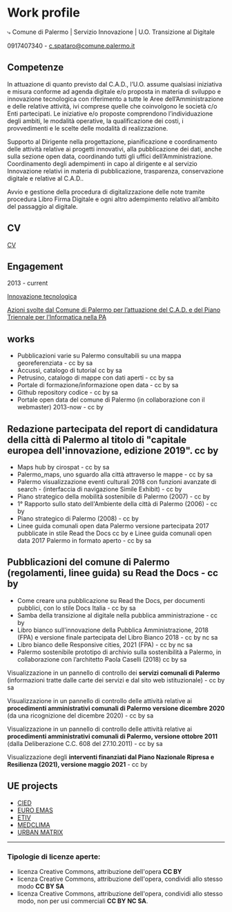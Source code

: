 # Work profile
⤷ Comune di Palermo | Servizio Innovazione | U.O. Transizione al Digitale 

0917407340 - c.spataro@comune.palermo.it

## Competenze
In attuazione di quanto previsto dal C.A.D., l’U.O. assume qualsiasi iniziativa e misura conforme ad agenda digitale e/o proposta in materia di sviluppo e innovazione tecnologica con riferimento a tutte le Aree dell’Amministrazione e delle relative attività, ivi comprese quelle che coinvolgono le società c/o Enti partecipati. Le iniziative e/o proposte comprendono l’individuazione degli ambiti, le modalità operative, la qualificazione dei costi, i provvedimenti e le scelte delle modalità di realizzazione.

Supporto al Dirigente nella progettazione, pianificazione e coordinamento delle attività relative ai progetti innovativi, alla pubblicazione dei dati, anche sulla sezione open data, coordinando tutti gli uffici dell’Amministrazione. Coordinamento degli adempimenti in capo al dirigente e al servizio Innovazione relativi in materia di pubblicazione, trasparenza, conservazione digitale e relative al C.A.D..

Avvio e gestione della procedura di digitalizzazione delle note tramite procedura Libro Firma Digitale e ogni altro adempimento relativo all’ambito del passaggio al digitale.

## CV
[CV](https://................)

## Engagement
2013 - current

[Innovazione tecnologica](comune-palermo/opendata-innovazione.md)

[Azioni svolte dal Comune di Palermo per l’attuazione del C.A.D. e del Piano Triennale per l’Informatica nella PA](comune-palermo/attuazione-cad.md)

## works
- Pubblicazioni varie su Palermo consultabili su una mappa georeferenziata - cc by sa 
- Accussì, catalogo di tutorial cc by sa
- Petrusino, catalogo di mappe con dati aperti - cc by sa 
- Portale di formazione/informazione open data - cc by sa 
- Github repository codice - cc by sa 
- Portale open data del comune di Palermo (in collaborazione con il webmaster) 2013-now - cc by

## Redazione partecipata del report di candidatura della città di Palermo al titolo di "capitale europea dell'innovazione, edizione 2019". cc by
- Maps hub by cirospat  - cc by sa 
- Palermo_maps, uno sguardo alla città attraverso le mappe - cc by sa 
- Palermo visualizzazione eventi culturali 2018 con funzioni avanzate di search - (interfaccia di navigazione Simile Exhibit) - cc by 
- Piano strategico della mobilità sostenibile di Palermo (2007) - cc by 
- 1° Rapporto sullo stato dell'Ambiente della città di Palermo (2006) - cc by 
- Piano strategico di Palermo (2008) - cc by 
- Linee guida comunali open data Palermo versione partecipata 2017 pubblicate in stile Read the Docs cc by e Linee guida comunali open data 2017 Palermo in formato aperto - cc by sa

## Pubblicazioni del comune di Palermo (regolamenti, linee guida) su Read the Docs - cc by 
- Come creare una pubblicazione su Read the Docs, per documenti pubblici, con lo stile Docs Italia - cc by sa 
- Samba della transizione al digitale nella pubblica amministrazione - cc by 
- Libro bianco sull'innovazione della Pubblica Amministrazione, 2018 (FPA) e versione finale partecipata del Libro Bianco 2018 - cc by nc sa 
- Libro bianco delle Responsive cities, 2021 (FPA) - cc by nc sa 
- Palermo sostenibile prototipo di archivio sulla sostenibilità a Palermo, in collaborazione con l’architetto Paola Caselli (2018) cc by sa

Visualizzazione in un pannello di controllo dei **servizi comunali di Palermo** (informazioni tratte dalle carte dei servizi e dal sito web istituzionale) - cc by sa 

Visualizzazione in un pannello di controllo delle attività relative ai **procedimenti amministrativi comunali di Palermo versione dicembre 2020** (da una ricognizione del dicembre 2020) - cc by sa 

Visualizzazione in un pannello di controllo delle attività relative ai **procedimenti amministrativi comunali di Palermo, versione ottobre 2011** (dalla Deliberazione C.C. 608 del 27.10.2011) - cc by sa 

Visualizzazione degli **interventi finanziati dal Piano Nazionale Ripresa e Resilienza (2021), versione maggio 2021** - cc by 


## UE projects
- [CIED](http://poieinkaiprattein.org/cied/)
- [EURO EMAS](http://ec.europa.eu/environment/life/project/Projects/index.cfm?fuseaction=search.dspPage&n_proj_id=778&docType=pdf)
- [ETIV](http://slideplayer.com/slide/4835066/)
- [MEDCLIMA](http://bit.ly/medclima)
- [URBAN MATRIX](http://www.eurocities.eu/eurocities/projects/URBAN-MATRIX-Targeted-Knowledge-Exchange-on-Urban-Sustainability&tpl=home)

---

### Tipologie di licenze aperte:
- licenza Creative Commons, attribuzione dell'opera **CC BY** 
- licenza Creative Commons, attribuzione dell'opera, condividi allo stesso modo **CC BY SA** 
- licenza Creative Commons, attribuzione dell'opera, condividi allo stesso modo, non per usi commerciali **CC BY NC SA**.
